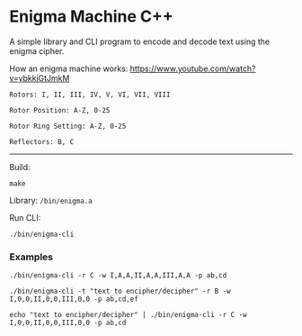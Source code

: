 # Enigma Machine C++

A simple library and CLI program to encode and decode text using the enigma cipher.

How an enigma machine works: 
https://www.youtube.com/watch?v=ybkkiGtJmkM


`Rotors: I, II, III, IV, V, VI, VII, VIII` 

`Rotor Position: A-Z, 0-25`

`Rotor Ring Setting: A-Z, 0-25`

`Reflectors: B, C`

---

Build:
```
make
```

Library: `/bin/enigma.a`

Run CLI: 
```
./bin/enigma-cli
```

### Examples
```
./bin/enigma-cli -r C -w I,A,A,II,A,A,III,A,A -p ab,cd
```

```
./bin/enigma-cli -t "text to encipher/decipher" -r B -w I,0,0,II,0,0,III,0,0 -p ab,cd,ef
```
```
echo "text to encipher/decipher" | ./bin/enigma-cli -r C -w I,0,0,II,0,0,III,0,0 -p ab,cd
```
